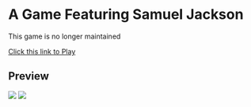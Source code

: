 # A Game Featuring Samuel Jackson
This game is no longer maintained

[Click this link to Play](https://soobakjonmat.github.io/A-Game-Featuring-Samuel-Jackson/)

## Preview
<image src="images/preview1.png">
<image src="images/preview2.png">
